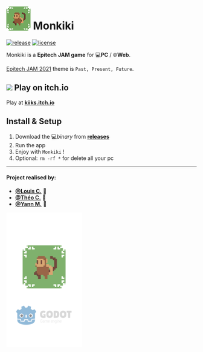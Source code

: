 # <img src="assets/icon.png" alt="Monkiki icon" width="64" style="margin-bottom: -3px;"/> Monkiki

[![release][1]][2] [![license][7]][8]

Monkiki is a **Epitech JAM game** for 💻**PC** / 🌐**Web**.

[Epitech JAM 2021](https://www.epitech.eu/) theme is `Past, Present, Future`.

<!--- ![alt text](demo.gif 'Demo bonus') --->

## <img src="https://static.itch.io/favicon.ico"> Play on itch.io

Play at **[kiiks.itch.io](https://greendjango.itch.io/monkiki)**


## Install & Setup

1. Download the 💻*binary* from **[releases](https://github.com/GreenDjango/EpitechJAM2021/releases)**
2. Run the app
3. Enjoy with `Monkiki` !
4. Optional: `rm -rf *` for delete all your pc

---

#### Project realised by:
- **[@Louis C.](https://github.com/Kdaudau)** 🦦
- **[@Théo C.](https://github.com/GreenDjango)** 🐙
- **[@Yann M.](https://github.com/Paquity)** 🐤

<img src="assets/splashscreen.png" alt="Monkiki splash screen" width="200" align="center"/>

[1]: https://img.shields.io/badge/release-v0.1.0-blue
[2]: https://github.com/GreenDjango/EpitechJAM2021/releases 'GitHub release (latest by date)'
[7]: https://img.shields.io/badge/license-MIT-green
[8]: https://github.com/GreenDjango/EpitechJAM2021/blob/master/LICENSE 'GitHub license'
